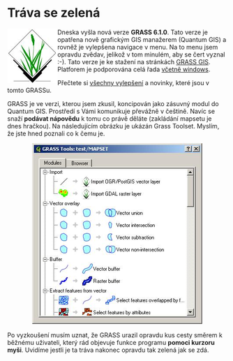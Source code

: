 <!--
title : Tráva se zelená
author : Roman Ožana <ozana@omdesign.cz>
date : 11.8.2006 19:39:58
tags : GIS, software
-->

# Tráva se zelená

<img width="115" height="125" style="display: inline; float: left; width: 115px; height: 125px" title="Grass Logo" alt="Grass Logo" src="grass-logo.jpg" />Dneska vyšla nová verze **GRASS 6.1.0**. Tato verze je opatřena nově grafickým GIS manažerem (Quantum GIS) a rovněž je vylepšena navigace v menu. Na to menu jsem opravdu zvědav, jelikož v tom minulém, aby se čert vyznal :-). Tato verze je ke stažení na stránkách [GRASS GIS][1]. Platforem je podporována celá řada [včetně windows][2].

Přečtete si [všechny vylepšení][3] a novinky, které jsou v tomto GRASSu.

GRASS je ve verzi, kterou jsem zkusil, koncipován jako zásuvný modul do Quantum GIS. Prostředí s Vámi komunikuje převážně v češtině. Navíc se snaží **podávat nápovědu** k tomu co právě děláte (zakládání mapsetu je dnes hračkou). Na následujícím obrázku je ukázán Grass Toolset. Myslím, že jste hned poznali co k čemu je.

<p style="text-align: center">
  <img width="390" height="414" alt="GRASS Toolst" title="GRASS Toolst" src="grass-toolset.jpg" />
</p>

<p style="text-align: left">
  Po vyzkoušení musím uznat, že GRASS urazil opravdu kus cesty směrem k běžnému uživateli, který rád objevuje funkce programu <strong>pomoci kurzoru myši</strong>. Uvidíme jestli je ta tráva nakonec opravdu tak zelená jak se zdá.
</p>

 [1]: http://grass.itc.it/download/index.php "GRASS GIS Download"
 [2]: http://download.qgis.org/qgis/ "Ke stažení zde"
 [3]: http://grass.itc.it/announces/announce_grass610.html "Novinky a vylepšení"